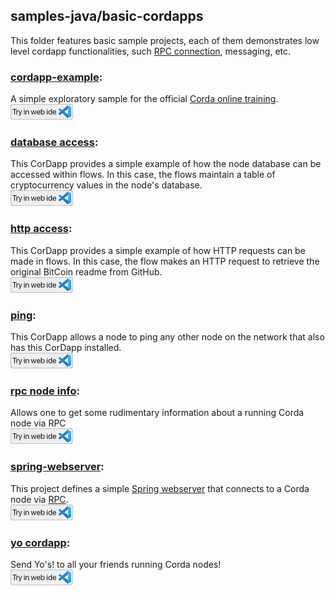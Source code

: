 ## samples-java/basic-cordapps

This folder features basic sample projects, each of them demonstrates low level cordapp functionalities, such [RPC connection](https://docs.corda.net/docs/corda-os/api-rpc.html#api-rpc-operations), messaging, etc.

### [cordapp-example](./cordapp-example):
A simple exploratory sample for the official [Corda online training](https://training.corda.net).  
[<img src="../webIDE.png" height=25 />](https://ide.corda.net/?folder=/home/coder/samples-java/Basic/cordapp-example)

### [database access](./flow-database-access):
This CorDapp provides a simple example of how the node database can be accessed within flows. In this case, the flows maintain a table of cryptocurrency values in the node's database.  
[<img src="../webIDE.png" height=25 />](https://ide.corda.net/?folder=/home/coder/samples-java/Basic/flow-database-access)

### [http access](./flow-http-access):
This CorDapp provides a simple example of how HTTP requests can be made in flows. In this case, the flow makes an HTTP request to retrieve the original BitCoin readme from GitHub.  
[<img src="../webIDE.png" height=25 />](https://ide.corda.net/?folder=/home/coder/samples-java/Basic/flow-http-access)

### [ping](./ping-pong):
This CorDapp allows a node to ping any other node on the network that also has this CorDapp installed.  
[<img src="../webIDE.png" height=25 />](https://ide.corda.net/?folder=/home/coder/samples-java/Basic/ping-pong)

### [rpc node info](./rpc-nodeinfo):
Allows one to get some rudimentary information about a running Corda node via RPC  
[<img src="../webIDE.png" height=25 />](https://ide.corda.net/?folder=/home/coder/samples-java/Basic/rpc-nodeinfo)

### [spring-webserver](./spring-webserver):
This project defines a simple [Spring webserver](https://spring.io/projects/spring-boot#overview) that connects to a Corda node via [RPC](https://docs.corda.net/docs/corda-os/api-rpc.html#api-rpc-operations).  
[<img src="../webIDE.png" height=25 />](https://ide.corda.net/?folder=/home/coder/samples-java/Basic/spring-webserver)

### [yo cordapp](./yo-cordapp):
Send Yo's! to all your friends running Corda nodes!  
[<img src="../webIDE.png" height=25 />](https://ide.corda.net/?folder=/home/coder/samples-java/Basic/yo-cordapp)





